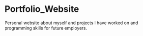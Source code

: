 # Portfolio_Website

Personal website about myself and projects I have worked on and programming skills for future employers.
